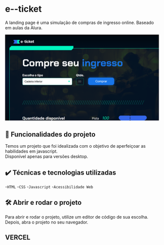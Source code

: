 # e--ticket

A landing page é uma simulação de compras de ingresso online. Baseado em aulas da Alura.

<img src="./assets/screenshot.png" alt="e--ticket">

## 🔨 Funcionalidades do projeto

Temos um projeto que foi idealizada com o objetivo de aperfeiçoar as habilidades em javascript.  
Disponível apenas para versões desktop.

## ✔️ Técnicas e tecnologias utilizadas

-`HTML`
-`CSS`
-`Javascript`
-`Acessibilidade Web`

## 🛠️ Abrir e rodar o projeto

Para abrir e rodar o projeto, utilize um editor de código de sua escolha.
Depois, abra o projeto no seu navegador.

## VERCEL 

